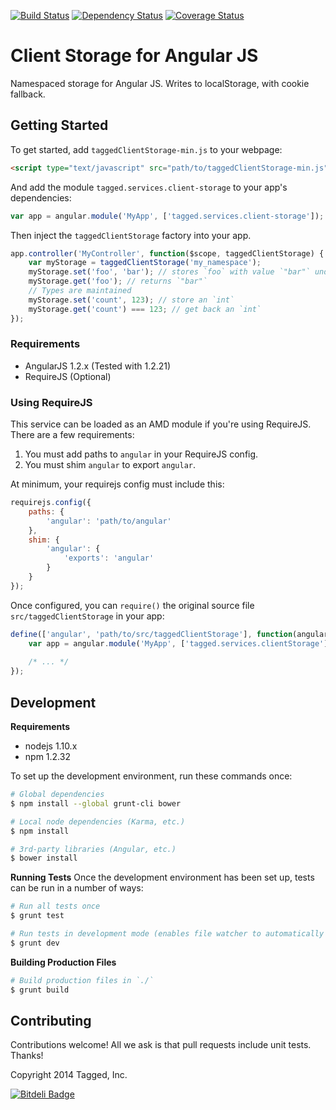 [![Build Status](https://travis-ci.org/tagged/client-storage.png)](https://travis-ci.org/tagged/client-storage)
[![Dependency Status](https://gemnasium.com/tagged/client-storage.png)](https://gemnasium.com/tagged/client-storage)
[![Coverage Status](https://coveralls.io/repos/tagged/client-storage/badge.png)](https://coveralls.io/r/tagged/client-storage)

# Client Storage for Angular JS

Namespaced storage for Angular JS. Writes to localStorage, with cookie fallback.

## Getting Started

To get started, add `taggedClientStorage-min.js` to your webpage:

```html
<script type="text/javascript" src="path/to/taggedClientStorage-min.js"></script>
```

And add the module `tagged.services.client-storage` to your app's dependencies:

```js
var app = angular.module('MyApp', ['tagged.services.client-storage']);
```

Then inject the `taggedClientStorage` factory into your app.

```js
app.controller('MyController', function($scope, taggedClientStorage) {
    var myStorage = taggedClientStorage('my_namespace');
    myStorage.set('foo', 'bar'); // stores `foo` with value `"bar"` under namespace `my_namespace`
    myStorage.get('foo'); // returns `"bar"`
    // Types are maintained
    myStorage.set('count', 123); // store an `int`
    myStorage.get('count') === 123; // get back an `int`
});
```

### Requirements

* AngularJS 1.2.x (Tested with 1.2.21)
* RequireJS (Optional)

### Using RequireJS

This service can be loaded as an AMD module if you're using RequireJS. There are a few requirements:

1. You must add paths to `angular` in your RequireJS config.
2. You must shim `angular` to export `angular`.

At minimum, your requirejs config must include this:

```js
requirejs.config({
    paths: {
        'angular': 'path/to/angular'
    },
    shim: {
        'angular': {
            'exports': 'angular'
        }
    }
});
```

Once configured, you can `require()` the original source file `src/taggedClientStorage` in your app:

```js
define(['angular', 'path/to/src/taggedClientStorage'], function(angular) {
    var app = angular.module('MyApp', ['tagged.services.clientStorage']);
  
    /* ... */
});
```

## Development

**Requirements**
* nodejs 1.10.x
* npm 1.2.32

To set up the development environment, run these commands once:

```bash
# Global dependencies
$ npm install --global grunt-cli bower

# Local node dependencies (Karma, etc.)
$ npm install

# 3rd-party libraries (Angular, etc.)
$ bower install
```

**Running Tests**
Once the development environment has been set up, tests can be run in a number of ways:

```bash
# Run all tests once
$ grunt test

# Run tests in development mode (enables file watcher to automatically rerun tests)
$ grunt dev
```

**Building Production Files**

```bash
# Build production files in `./`
$ grunt build
```

## Contributing
Contributions welcome! All we ask is that pull requests include unit tests. Thanks!

Copyright 2014 Tagged, Inc.

[![Bitdeli Badge](https://d2weczhvl823v0.cloudfront.net/tagged/client-storage/trend.png)](https://bitdeli.com/free "Bitdeli Badge")


